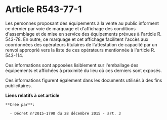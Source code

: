 # Article R543-77-1

Les personnes proposant des équipements à la vente au public informent ce dernier par voie de marquage et d'affichage des
conditions d'assemblage et de mise en service des équipements prévues à l'article R. 543-78. En outre, ce marquage et cet
affichage facilitent l'accès aux coordonnées des opérateurs titulaires de l'attestation de capacité par un renvoi approprié
vers la liste de ces opérateurs mentionnée à l'article R. 543-114. 

Ces informations sont apposées lisiblement sur l'emballage des équipements et affichées à proximité du lieu où ces derniers
sont exposés. 

Ces informations figurent également dans les documents utilisés à des fins publicitaires.

**Liens relatifs à cet article**

	**Créé par**:

	  - Décret n°2015-1790 du 28 décembre 2015 - art. 3
